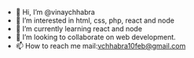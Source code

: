 - 👋 Hi, I’m @vinaychhabra
- 👀 I’m interested in html, css, php, react and node
- 🌱 I’m currently learning react and node
- 💞️ I’m looking to collaborate on web development.
- 📫 How to reach me mail:vchhabra10feb@gmail.com

<!---
vinaychhabra/vinaychhabra is a ✨ special ✨ repository because its `README.md` (this file) appears on your GitHub profile.
You can click the Preview link to take a look at your changes.
--->
